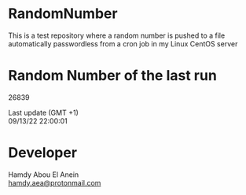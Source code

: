 # RandomNumber    
This is a test repository where a random number is pushed to a file automatically passwordless from a cron job in my Linux CentOS server    
# Random Number of the last run   
26839
      
Last update (GMT +1)    
09/13/22 22:00:01
# Developer    
Hamdy Abou El Anein   
hamdy.aea@protonmail.com
